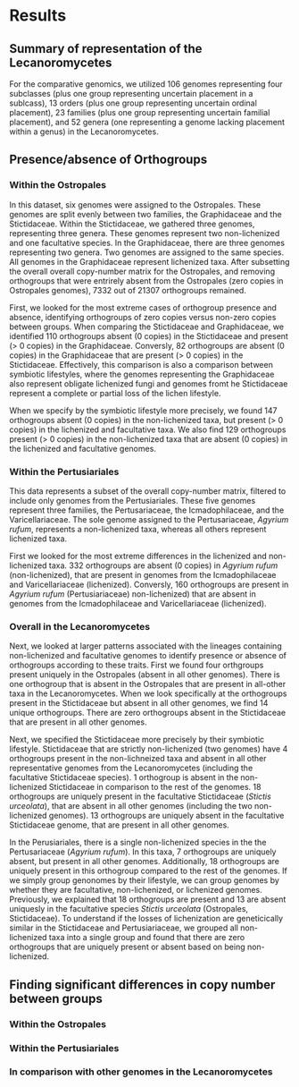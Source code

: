 # Results

## Summary of representation of the Lecanoromycetes

For the comparative genomics, we utilized 106 genomes representing four subclasses (plus one group representing uncertain placement in a sublcass), 13 orders (plus one group representing uncertain ordinal placement), 23 families (plus one group representing uncertain familial placement), and 52 genera (one representing a genome lacking placement within a genus) in the Lecanoromycetes.

## Presence/absence of Orthogroups 

### Within the Ostropales

In this dataset, six genomes were assigned to the Ostropales. These genomes are split evenly between two families, the Graphidaceae and the Stictidaceae. Within the Stictidaceae, we gathered three genomes, representing three genera. These genomes represent two non-lichenized and one facultative species. In the Graphidaceae, there are three genomes representing two genera. Two genomes are assigned to the same species. All genomes in the Graphidaceae represent lichenized taxa. After subsetting the overall overall copy-number matrix for the Ostropales, and removing orthogroups that were entrirely absent from the Ostropales (zero copies in Ostropales genomes), 7332 out of 21307 orthogroups remained. 

First, we looked for the most extreme cases of orthogroup presence and absence, identifying orthogroups of zero copies versus non-zero copies between groups. When comparing the Stictidaceae and Graphidaceae, we identified 110 orthogroups absent (0 copies) in the Stictidaceae and present (> 0 copies) in the Graphidaceae. Conversly, 82 orthogroups are absent (0 copies) in the Graphidaceae that are present (> 0 copies) in the Stictidaceae. Effectively, this comparison is also a comparison between symbiotic lifestyles, where the genomes representing the Graphidaceae also represent obligate lichenized fungi and genomes fromt he Stictidaceae represent a complete or partial loss of the lichen lifestyle.

When we specify by the symbiotic lifestyle more precisely, we found 147 orthogroups absent (0 copies) in the non-lichenized taxa, but present (> 0 copies) in the lichenized and facultative taxa. We also find 129 orthogroups present (> 0 copies) in the non-lichenized taxa that are absent (0 copies) in the lichenized and facultative genomes. 

### Within the Pertusiariales

This data represents a subset of the overall copy-number matrix, filtered to include only genomes from the Pertusiariales. These five genomes represent three families, the Pertusariaceae, the Icmadophilaceae, and the Varicellariaceae. The sole genome assigned to the Pertusariaceae, *Agyrium rufum*, represents a non-lichenized taxa, whereas all others represent lichenized taxa.

First we looked for the most extreme differences in the lichenized and non-lichenized taxa. 332 orthogroups are absent (0 copies) in *Agyrium rufum* (non-lichenized), that are present in genomes from the Icmadophilaceae and Varicellariaceae (lichenized). Conversly, 160 orthogroups are present in *Agyrium rufum* (Pertusiariaceae) non-lichenized) that are absent in genomes from the Icmadophilaceae and Varicellariaceae (lichenized).

### Overall in the Lecanoromycetes

Next, we looked at larger patterns associated with the lineages containing non-lichenized and facultative genomes to identify presence or absence of orthogroups according to these traits. First we found four orthgroups present uniquely in the Ostropales (absent in all other genomes). There is one orthogroup that is absent in the Ostropales that are present in all-other taxa in the Lecanoromycetes. When we look specifically at the orthogroups present in the Stictidaceae but absent in all other genomes, we find 14 unique orthogroups. There are zero orthogroups absent in the Stictidaceae that are present in all other genomes.

Next, we specified the Stictidaceae more precisely by their symbiotic lifestyle. Stictidaceae that are strictly non-lichenized (two genomes) have 4 orthogroups present in the non-lichneized taxa and absent in all other representative genomes from the Lecanoromycetes (including the facultative Stictidaceae species). 1 orthogroup is absent in the non-lichenized Stictidaceae in comparison to the rest of the genomes. 18 orthogroups are uniquely present in the facultative Stictidaceae (*Stictis urceolata*), that are absent in all other genomes (including the two non-lichenized genomes). 13 orthogroups are uniquely absent in the facultative Stictidaceae genome, that are present in all other genomes.

In the Perusiariales, there is a single non-lichenized species in the the Pertusariaceae (*Agyrium rufum*). In this taxa, 7 orthogroups are uniquely absent, but present in all other genomes. Additionally, 18 orthogroups are uniquely present in this orthogroup compared to the rest of the genomes. If we simply group genonomes by their lifestyle, we can group genomes by whether they are facultative, non-lichenized, or lichenized genomes. Previously, we explained that 18 orthogroups are present and 13 are absent uniquesly in the facultative species *Stictis urceolata* (Ostropales, Stictidaceae). To understand if the losses of lichenization are geneticically similar in the Stictidaceae and Pertusiariaceae, we grouped all non-lichenized taxa into a single group and found that there are zero orthogroups that are uniquely present or absent based on being non-lichenized.

## Finding significant differences in copy number between groups

### Within the Ostropales

### Within the Pertusiariales

### In comparison with other genomes in the Lecanoromycetes
